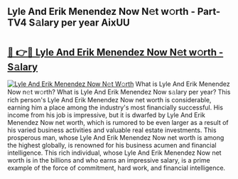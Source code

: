 ## Lyle And Erik Menendez Now N𝚎t w𝚘rth - Part-TV4 S𝚊lary per year AixUU

# <h2><a href="http://gc127jx.nevu.top/?p=Lyle+And+Erik+Menendez+Now">🔗 👉🔴 Lyle And Erik Menendez Now N𝚎t w𝚘rth - S𝚊lary</a></h2>

[![Lyle And Erik Menendez Now N𝚎t W𝚘rth](https://i.imgur.com/Oavwk0R.jpeg)](http://gc127jx.nevu.top/?p=Lyle+And+Erik+Menendez+Now)
What is Lyle And Erik Menendez Now n𝚎t w𝚘rth? What is Lyle And Erik Menendez Now s𝚊lary per year?
This rich person's Lyle And Erik Menendez Now net worth is considerable, earning him a place among the industry's most financially successful. His income from his job is impressive, but it is dwarfed by Lyle And Erik Menendez Now net worth, which is rumored to be even larger as a result of his varied business activities and valuable real estate investments. This prosperous man, whose Lyle And Erik Menendez Now net worth is among the highest globally, is renowned for his business acumen and financial intelligence. This rich individual, whose Lyle And Erik Menendez Now net worth is in the billions and who earns an impressive salary, is a prime example of the force of commitment, hard work, and financial intelligence.
